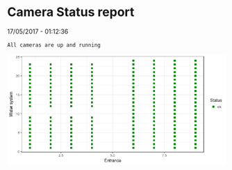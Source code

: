 Camera Status report
================
17/05/2017 - 01:12:36

    All cameras are up and running

![](camreport_files/figure-markdown_github/unnamed-chunk-2-1.png)
